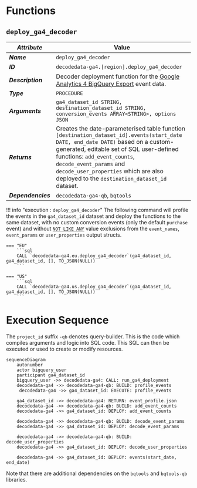 # Functions

## **`deploy_ga4_decoder`**
_**Attribute**_ | Value
--- | ---
_**Name**_ | `deploy_ga4_decoder`
_**ID**_ | `decodedata-ga4.[region].deploy_ga4_decoder`
_**Description**_ | Decoder deployment function for the [Google Analytics 4 BigQuery Export](https://support.google.com/analytics/answer/9358801?hl=en) event data. 
_**Type**_ | `PROCEDURE`
_**Arguments**_ | `ga4_dataset_id STRING, destination_dataset_id STRING, conversion_events ARRAY<STRING>, options JSON`
_**Returns**_ | Creates the date-parameterised table function `[destination_dataset_id].events(start_date DATE, end_date DATE)` based on a custom-generated, editable set of SQL user-defined functions: `add_event_counts`, `decode_event_params` and `decode_user_properties` which are also deployed to the `destination_dataset_id` dataset.
_**Dependencies**_ | `decodedata-ga4-qb`, `bqtools`

!!! info "execution : `deploy_ga4_decoder`"
    The following command will profile the events in the `ga4_dataset_id` dataset and deploy the functions to the same dataset, with no custom conversion events (only the default `purchase` event) and without [`NOT LIKE ANY`](https://cloud.google.com/bigquery/docs/reference/standard-sql/operators#like_operator_quantified) value exclusions from the `event_names`, `event_params` or `user_properties` output structs.

    === "EU"
        ```sql
        CALL `decodedata-ga4.eu.deploy_ga4_decoder`(ga4_dataset_id, ga4_dataset_id, [], TO_JSON(NULL))
        ```

    === "US"
        ```sql
        CALL `decodedata-ga4.us.deploy_ga4_decoder`(ga4_dataset_id, ga4_dataset_id, [], TO_JSON(NULL))
        ```

# Execution Sequence
The `project_id` suffix `-qb` denotes query-builder. This is the code which compiles arguments and logic into SQL code.  This SQL can then be executed or used to create or modify resources. 

```mermaid
sequenceDiagram
    autonumber
    actor bigquery_user
    participant ga4_dataset_id
    bigquery_user ->> decodedata-ga4: CALL: run_ga4_deployment
    decodedata-ga4 ->> decodedata-ga4-qb: BUILD: profile_events
     decodedata-ga4 ->> ga4_dataset_id: EXECUTE: profile_events
    
    ga4_dataset_id ->> decodedata-ga4: RETURN: event_profile.json
    decodedata-ga4 ->> decodedata-ga4-qb: BUILD: add_event_counts
    decodedata-ga4 ->> ga4_dataset_id: DEPLOY: add_event_counts 

    decodedata-ga4 ->> decodedata-ga4-qb: BUILD: decode_event_params
    decodedata-ga4 ->> ga4_dataset_id: DEPLOY: decode_event_params 

    decodedata-ga4 ->> decodedata-ga4-qb: BUILD: decode_user_properties
    decodedata-ga4 ->> ga4_dataset_id: DEPLOY: decode_user_properties 

    decodedata-ga4 ->> ga4_dataset_id: DEPLOY: events(start_date, end_date) 
```

Note that there are additional dependencies on the `bqtools` and `bqtools-qb` libraries.


